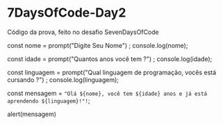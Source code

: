 # 7DaysOfCode-Day2
Código da prova, feito no desafio SevenDaysOfCode

const nome = prompt("Digite Seu Nome") ;
console.log(nome);

const idade = prompt("Quantos anos você tem ?") ;
console.log(idade);

const linguagem = prompt("Qual linguagem de programação, vocês está cursando ?") ;
console.log(linguagem);

const mensagem = `"Olá ${nome}, você tem ${idade} anos e já está aprendendo ${linguagem}!"!`;

alert(mensagem)

